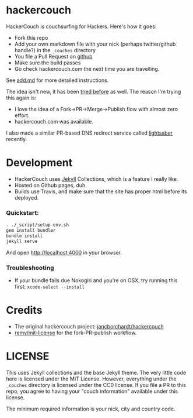 # hackercouch

HackerCouch is couchsurfing for Hackers. Here's how it goes:

- Fork this repo
- Add your own markdown file with your nick (perhaps twitter/github handle?) in the `_couches` directory
- You file a Pull Request on [github][gh]
- Make sure the build passes
- Go check hackercouch.com the next time you are travelling.

See [add.md](add.md) for more detailed instructions.

The idea isn't new, it has been [tried before][original] as well. The reason I'm trying this again is:

- I love the idea of a Fork->PR->Merge->Publish flow with almost zero effort.
- hackercouch.com was available.

I also made a similar PR-based DNS redirect service called [lightsaber][ls] recently.

[gh]: https://github.com/captn3m0/hackercouch
[ls]: https://github.com/captn3m0/lightsaber

# Development

- HackerCouch uses [Jekyll](http://jekyllrb.com/) Collections, which is a feature I really like.
- Hosted on Github pages, duh.
- Builds use Travis, and make sure that the site has proper html before its deployed.

### Quickstart:
```bash
. ./_script/setup-env.sh
gem install bundler
bundle install
jekyll serve
```

And open [http://localhost:4000](http://localhost:4000) in your browser.

### Troubleshooting
- If your bundle fails due Nokogiri and you're on OSX, try running this first: `xcode-select --install`

# Credits

- The original hackercouch project: [jancborchardt/hackercouch][original]
- [remy/mit-license](https://github.com/remy/mit-license) for the fork-PR-publish workflow.

# LICENSE

This uses Jekyll collections and the base Jekyll theme. The very little code here
is licensed under the MIT License. However, everything under the `_couches` directory
is licensed under the CC0 license. If you file a PR to this repo, you agree to having
your "couch information" available under this license.

The minimum required information is your nick, city and country code.


[original]: https://github.com/jancborchardt/hackercouch "The original hackercouch project"
